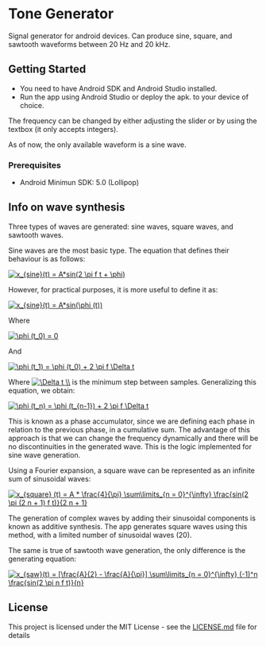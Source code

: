 # Tone Generator

Signal generator for android devices. Can produce sine, square, and sawtooth
waveforms between 20 Hz and 20 kHz.

## Getting Started

* You need to have Android SDK and Android Studio installed.
* Run the app using Android Studio or deploy the apk. to your device of choice.

The frequency can be changed by either adjusting the slider or by using the textbox (it only accepts
integers).

As of now, the only available waveform is a sine wave.

### Prerequisites

* Android Minimun SDK: 5.0 (Lollipop)

## Info on wave synthesis

Three types of waves are generated: sine waves, square waves, and sawtooth waves.

Sine waves are the most basic type. The equation that defines their behaviour
is as follows:

<a href="https://www.codecogs.com/eqnedit.php?latex=x_{sine}(t)&space;=&space;A*sin(2&space;\pi&space;f&space;t&space;&plus;&space;\phi)" target="_blank"><img src="https://latex.codecogs.com/gif.latex?x_{sine}(t)&space;=&space;A*sin(2&space;\pi&space;f&space;t&space;&plus;&space;\phi)" title="x_{sine}(t) = A*sin(2 \pi f t + \phi)" /></a>

However, for practical purposes, it is more useful to define it as:

<a href="https://www.codecogs.com/eqnedit.php?latex=x_{sine}(t)&space;=&space;A*sin(\phi&space;(t))" target="_blank"><img src="https://latex.codecogs.com/gif.latex?x_{sine}(t)&space;=&space;A*sin(\phi&space;(t))" title="x_{sine}(t) = A*sin(\phi (t))" /></a>

Where

<a href="https://www.codecogs.com/eqnedit.php?latex=\phi&space;(t_0)&space;=&space;0" target="_blank"><img src="https://latex.codecogs.com/gif.latex?\phi&space;(t_0)&space;=&space;0" title="\phi (t_0) = 0" /></a>

And

<a href="https://www.codecogs.com/eqnedit.php?latex=\phi&space;(t_1)&space;=&space;\phi&space;(t_0)&space;&plus;&space;2&space;\pi&space;f&space;\Delta&space;t" target="_blank"><img src="https://latex.codecogs.com/gif.latex?\phi&space;(t_1)&space;=&space;\phi&space;(t_0)&space;&plus;&space;2&space;\pi&space;f&space;\Delta&space;t" title="\phi (t_1) = \phi (t_0) + 2 \pi f \Delta t" /></a>

Where <a href="https://www.codecogs.com/eqnedit.php?latex=\Delta&space;t&space;\\" target="_blank"><img src="https://latex.codecogs.com/gif.latex?\Delta&space;t&space;\\" title="\Delta t \\" /></a>
is the minimum step between samples. Generalizing this equation, we obtain:

<a href="https://www.codecogs.com/eqnedit.php?latex=\phi&space;(t_n)&space;=&space;\phi&space;(t_{n-1})&space;&plus;&space;2&space;\pi&space;f&space;\Delta&space;t" target="_blank"><img src="https://latex.codecogs.com/gif.latex?\phi&space;(t_n)&space;=&space;\phi&space;(t_{n-1})&space;&plus;&space;2&space;\pi&space;f&space;\Delta&space;t" title="\phi (t_n) = \phi (t_{n-1}) + 2 \pi f \Delta t" /></a>

This is known as a phase accumulator, since we are defining each phase
in relation to the previous phase, in a cumulative sum. The advantage of this approach
is that we can change the frequency dynamically and there will be no discontinuities in the generated
wave. This is the logic implemented for sine wave generation.

Using a Fourier expansion, a square wave can be represented as an infinite sum
of sinusoidal waves:

<a href="https://www.codecogs.com/eqnedit.php?latex=x_{square}(t)&space;=&space;A&space;*&space;\frac{4}{\pi}&space;\sum\limits_{n&space;=&space;0}^{\infty}&space;\frac{sin(2&space;\pi&space;(2&space;n&space;&plus;&space;1)&space;f&space;t)}{2&space;n&space;&plus;&space;1}" target="_blank"><img src="https://latex.codecogs.com/gif.latex?x_{square}(t)&space;=&space;A&space;*&space;\frac{4}{\pi}&space;\sum\limits_{n&space;=&space;0}^{\infty}&space;\frac{sin(2&space;\pi&space;(2&space;n&space;&plus;&space;1)&space;f&space;t)}{2&space;n&space;&plus;&space;1}" title="x_{square} (t) = A * \frac{4}{\pi} \sum\limits_{n = 0}^{\infty} \frac{sin(2 \pi (2 n + 1) f t)}{2 n + 1}" /></a>

The generation of complex waves by adding their sinusoidal components is known as
additive synthesis. The app generates square waves using this method, with a limited number of
sinusoidal waves (20).

The same is true of sawtooth wave generation, the only difference is the generating equation:

<a href="https://www.codecogs.com/eqnedit.php?latex=x_{saw}(t)&space;=&space;[\frac{A}{2}&space;-&space;\frac{A}{\pi}]&space;\sum\limits_{n&space;=&space;0}^{\infty}&space;(-1)^n&space;\frac{sin(2&space;\pi&space;n&space;f&space;t)}{n}" target="_blank"><img src="https://latex.codecogs.com/gif.latex?x_{saw}(t)&space;=&space;[\frac{A}{2}&space;-&space;\frac{A}{\pi}]&space;\sum\limits_{n&space;=&space;0}^{\infty}&space;(-1)^n&space;\frac{sin(2&space;\pi&space;n&space;f&space;t)}{n}" title="x_{saw}(t) = [\frac{A}{2} - \frac{A}{\pi}] \sum\limits_{n = 0}^{\infty} (-1)^n \frac{sin(2 \pi n f t)}{n}" /></a>


## License

This project is licensed under the MIT License - see the [LICENSE.md](LICENSE.md) file for details
